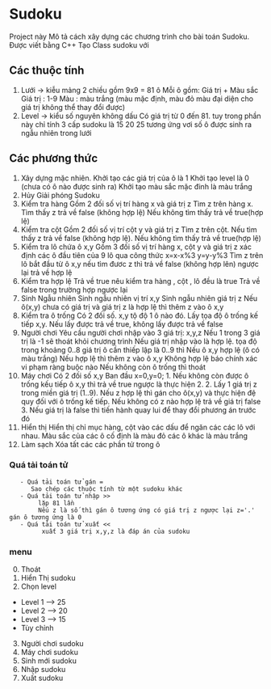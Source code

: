 # Sudoku
Project này Mô tả cách xây dựng các chương trình cho bài toán Sudoku. Được viết bằng C++ 
Tạo Class sudoku với
## Các thuộc tính
  1. Lưới -> kiễu mảng 2 chiều gồm 9x9 = 81 ô
    Mỗi ô gồm: Giá trị + Màu sắc
    Giá trị : 1-9
    Màu : màu trắng (màu mặc định, màu đỏ màu đại diện cho giá trị không thể thay đổi được)
  2. Level -> kiểu số nguyên không dấu 
    Có giá trị từ 0 đến 81. tuy trong phần này chỉ tính 3 cấp sudoku là 15 20 25 tương ứng vơi số ô được sinh ra ngẫu nhiên trong lưới
## Các phương thức
  1. Xây dựng mặc nhiên. 
    Khởi tạo các giá trị của ô là 1
    Khởi tạo level là 0 (chưa có ô nào được sinh ra)
    Khởi tạo màu sắc mặc đinh là màu trắng
  3. Hủy
    Giải phóng Sudoku
  4. Kiểm tra hàng
    Gồm 2 đối số vị trí hàng x và giá trị z
    Tìm z trên hàng x. Tìm thấy z trả về false (không hợp lệ) Nếu không tìm thấy trả về true(hợp lệ)
  5. Kiểm tra cột
    Gồm 2 đối số vị trí cột y và giá trị z
    Tìm z trên cột. Nếu tìm thấy z trả về false (không hợp lệ). Nếu không tìm thấy trả về true(hợp lệ)
  6. Kiểm tra lô chứa ô x,y
    Gồm 3 đối số vị trí hàng x, cột y và giá trị z
    xác định các ô đầu tiên của 9 lô qua công thức x=x-x%3 y=y-y%3
    Tìm z trên lô bắt đầu từ ô x,y nếu tìm đươc z thì trả về false (không hợp lên) ngược lại trả về hợp lệ
  7. Kiểm tra hợp lệ
    Trả về true nêu kiểm tra hàng , cột , lô đều là true
    Trả về false trong trường hợp ngược lại
  8. Sinh Ngẫu nhiên
    Sinh ngẫu nhiên vị trí x,y
    Sinh ngẫu nhiên giá trị z
    Nếu ô(x,y) chưa có giá trị và giá trị z là hợp lệ thì thêm z vào ô x,y
  9. Kiểm tra ô trống
    Có 2 đối số. x,y tộ độ 1 ô nào đó.
    Lấy tọa độ ô trống kế tiếp x,y. Nếu lấy được trả về true, không lấy được trả về false
  10. Người chơi
    Yêu cầu người chơi nhập vào 3 giá trị: x,y,z
    Nếu 1 trong 3 giá trị là -1 sẽ thoát khỏi chương trình
    Nếu giá trị nhập vào là hợp lệ. tọa độ trong khoảng 0..8 giá trị ô cần thiếp lập là 0..9 thì 
    Nếu ô x,y hợp lệ (ô có màu trắng)
      Nếu hợp lệ thì thêm z vào ô x,y
      Không hợp lệ báo chính xác vi phạm ràng buộc nào
    Nếu không còn ô trống thì thoát
  11. Máy chơi
    Có 2 đối số x,y
    Ban đầu x=0,y=0;
    1. Nếu không còn được ô trống kếu tiếp ô x,y thì trả về true ngược là thực hiện 2.
    2. Lấy 1 giá trị z trong miền giá trị (1..9). Nếu z hợp lệ thì gán cho ô(x,y) và thực hiện đệ quy đối với ô trống kế tiếp. Nếu không có z nào hợp lệ trả về giá trị false
    3. Nếu giá trị là false thì tiến hành quay lui để thay đổi phương án trước đó
  12. Hiển thị
    Hiển thị chỉ mục hàng, cột vào các dấu để ngăn các các lô với nhau. 
    Màu sắc của các ô cố định là màu đỏ các ô khác là màu trắng
  13. Làm sạch
    Xóa tất các các phần tử trong ô
  ### Quá tải toán tử
       - Quá tải toán tử gán =
          Sao chép các thuộc tính từ một sudoku khác
       - Quá tải toán tử nhập >>
            lặp 81 lần
            Nếu z là số thì gán ô tương ứng có giá trị z ngược lại z='.' gán ô tương ứng là 0
       - Quá tải toán tử xuất <<
             xuất 3 giá trị x,y,z là đáp án của sudoku
        
  ### menu
  0.    Thoát 
  1.    Hiển Thị sudoku
  2.    Chọn level
  - Level 1 --> 25
  - Level 2 --> 20
  - Level 3 --> 15
  - Tùy chỉnh
  3.    Người chơi sudoku
  4.    Máy chơi sudoku
  5.    Sinh mới sudoku
  6.    Nhập sudoku
  7.    Xuất sudoku
